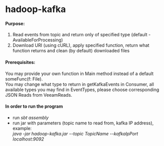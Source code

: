 # hadoop-kafka
#### Purpose:
1) Read events from topic and return only of specified type (default - AvailableForProcessing)  
2) Download URI (using cURL), apply specified function, return what function returns and clean (by default) downloaded files

#### Prerequisites:
You may provide your own function in Main method instead of a default someFunc(f: File).  
You may change what type to return in getKafkaEvents in Consumer, all available types you may find in EventTypes, please choose corresponding JSON Reads from VeeamReads.

#### In order to run the program

- run *sbt assembly*
- run jar with parameters (topic name to read from, kafka IP address), example:  
*java -jar hadoop-kafka.jar --topic TopicName --kafkaIpPort localhost:9092*
